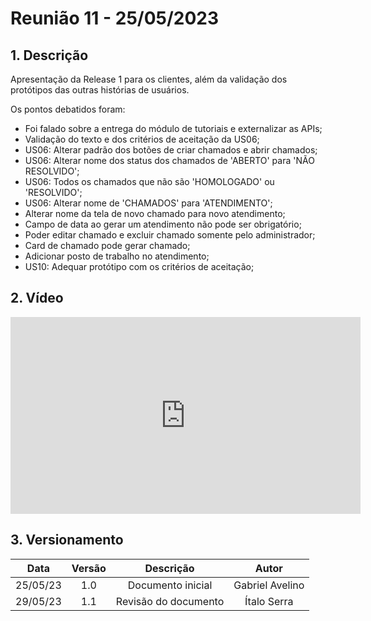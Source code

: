 # Reunião 11 - 25/05/2023

## 1. Descrição

Apresentação da Release 1 para os clientes, além da validação dos protótipos das outras histórias de usuários.

Os pontos debatidos foram:

- Foi falado sobre a entrega do módulo de tutoriais e externalizar as APIs;
- Validação do texto e dos critérios de aceitação da US06;
- US06: Alterar padrão dos botões de criar chamados e abrir chamados;
- US06: Alterar nome dos status dos chamados de 'ABERTO' para 'NÃO RESOLVIDO';
- US06: Todos os chamados que não são 'HOMOLOGADO' ou 'RESOLVIDO';
- US06: Alterar nome de 'CHAMADOS' para 'ATENDIMENTO';
- Alterar nome da tela de novo chamado para novo atendimento;
- Campo de data ao gerar um atendimento não pode ser obrigatório;
- Poder editar chamado e excluir chamado somente pelo administrador;
- Card de chamado pode gerar chamado;
- Adicionar posto de trabalho no atendimento;
- US10: Adequar protótipo com os critérios de aceitação;

## 2. Vídeo

<center>

<iframe width="560" height="315" src="https://www.youtube.com/embed/Xxe0jm1wjL0" title="YouTube video player" frameborder="0" allow="accelerometer; autoplay; clipboard-write; encrypted-media; gyroscope; picture-in-picture; web-share" allowfullscreen></iframe>

</center>

## 3. Versionamento

<center>

|    Data    | Versão |            Descrição             |      Autor      |
| :--------: | :----: | :------------------------------: | :-------------: |
|      25/05/23      |  1.0   |               Documento inicial                   |       Gabriel Avelino          |
|      29/05/23      |  1.1   |               Revisão do documento                   |       Ítalo Serra          |


</center>